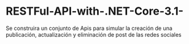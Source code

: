 # RESTFul-API-with-.NET-Core-3.1-
Se construira un conjunto de Apis para simular la creación de una publicación, actualización y eliminación de post de las redes sociales 
